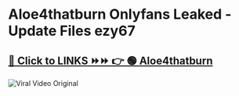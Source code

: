 
 # Aloe4thatburn Onlyfans Leaked - Update Files ezy67

## <h2><a href="https://clipsfans.com/Aloe4thatburn&ref=git">🔗 Click to LINKS ⏩⏩ 👉 🟢 Aloe4thatburn </a></h2>

<a href="https://clipsfans.com/Aloe4thatburn&ref=git" rel="nofollow" data-target="animated-image.originalLink"><img src="https://i.ibb.co.com/xMMVF88/686577567.gif" alt="Viral Video Original" style="max-width: 100%; display: inline-block;" data-target="animated-image.originalImage"></a>

